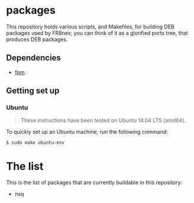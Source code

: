 # packages

This repository holds various scripts, and Makefiles, for building DEB
packages used by FR8nex; you can think of it as a glorified ports tree,
that produces DEB packages.

## Dependencies

* [fpm](https://github.com/jordansissel/fpm).

## Getting set up

### Ubuntu

> These instructions have been tested on Ubuntu 14.04 LTS (amd64).

To quickly set up an Ubuntu machine, run the following command:

	$ sudo make ubuntu-env

# The list

This is the list of packages that are currently buildable in this repository:

*	nsq

